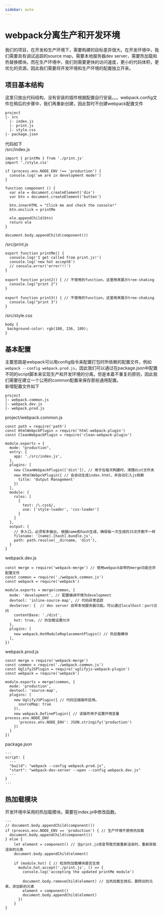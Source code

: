 ```yaml
---
sidebar: auto 
---
```

# webpack分离生产和开发环境
我们的项目，在开发和生产环境下，需要构建的目标差异很大。在开发环境中，我们需要具有调试追踪的source map，需要本地服务器dev server，需要热加载和热替换模块。而在生产环境中，我们则需要更快的访问速度，更小的代码体积，更优化的资源。因此我们需要将开发环境和生产环境的配置独立开来。

## 项目基本结构
这里只放出代码结构，没有安装的插件根据配置自行安装。。。webpack.config文件在稍后的步骤中，我们再重新创建，因此暂时不创建webpack配置文件
```
project
|- src
  |- index.js
  |- print.js
  |- style.css
|- package.json
```
代码如下   
/src/index.js
```
import { printMe } from './print.js'
import './style.css'

if (process.env.NODE_ENV !== 'production') {
  console.log('we are in development mode!')
}

function component () {
  var ele = document.createElement('div')
  var btn = document.createElement('button')
  
  btn.innerHTML = "Click me and check the console!"
  btn.onclick = printMe

  ele.appendChild(btn)
  return ele
}

document.body.appendChild(component())
```
/src/print.js
```
export function printMe() {
  console.log('I get called from print.js!')
  console.log('new hot accept6')
  // consola.error('error!!!')
}

export function print2() { // 不使用的function，这里用来展示tree-shaking
  console.log("print 2")
}

export function print3() { // 不使用的function，这里用来展示tree-shaking
  console.log("print 3")
}
```
/src/style.css
```
body {
 background-color: rgb(180, 236, 189);
}
```
## 基本配置
主要思路是webpack可以用config指令来配置打包时所依赖的配置文件，例如`webpack --config webpack.prod.js`，因此我们可以通过在package.json中配置不同的script脚本来实现生产和开发环境的分离。但是本着不重复的原则，因此我们需要在建立一个公用的common配置来保存那些通用配置。  
新增配置文件如下
```
project
|- webpack.common.js
|- webpack.dev.js
|- webpack.prod.js
```
project/webpack.common.js
```
const path = require('path')
const HtmlWebpckPlugin = require('html-webpack-plugin')
const CleanWebpackPlugin = require('clean-webpack-plugin')

module.exports = {
  mode: "production",
  entry: {
    app: './src/index.js',
  },
  plugins: [
    new CleanWebpackPlugin(['dist']), // 用于在每次构建时，清理dist文件夹
    new HtmlWebpckPlugin({ // 会自动生成index.html，并自动引入js依赖
      title: 'Output Management'
    })
  ],
  module: {
    rules: [
      {
        test: /\.css$/,
        use: ['style-loader', 'css-loader']
      }
    ]
  },
  output: {
    // 多入口，必须有多输出, 根据name和hash生成，确保每一次生成的JS文件都不一样
    filename: '[name].[hash].bundle.js', 
    path: path.resolve(__dirname, 'dist'),
  }
}
```
webpack.dev.js
```
const merge = require('webpack-merge') // 使用webpack自带的merge功能合并配置文件
const common = require('./webpack.common.js')
const webpack = require('webpack')

module.exports = merge(common, {
  mode: 'development', // 配置编译环境为development
  devtool: 'inline-source-map', // 代码异常追踪
  devServer: {  // dev server 自带本地服务器功能。可以通过localhost：port访问
    contentBase: './dist',
    hot: true, // 热加载设置允许
  },
  plugins: [
    new webpack.HotModuleReplacementPlugin() // 热加载模块
  ],
})
```
webpack.prod.js
```
const merge = require('webpack-merge')
const common = require('./webpack.common.js')
const UglifyJSPlugin = require('uglifyjs-webpack-plugin')
const webpack = require('webpack')

module.exports = merge(common, {
  mode: 'production',
  devtool: 'source-map',
  plugins: [
    new UglifyJSPlugin({ // 代码压缩插件启用。
      sourceMap: true
    }),
    new webpack.DefinePlugin({ // 该插件用于设置环境变量process.env.NODE_ENV 
      'process.env.NODE_ENV': JSON.stringify('production')
    })
  ]
})
```
package.json
```
···
script: {
  ···
  "build": "webpack --config webpack.prod.js",
  "start": "webpack-dev-server --open --config webpack.dev.js"
  ···
}
···
```
## 热加载模块
开发环境中采用的热加载模块。需要在index.js中修改函数。
```
···
// document.body.appendChild(component())
if (process.env.NODE_ENV == 'production') { // 生产环境不使用热加载
  document.body.appendChild(component())
} else {
    let element = component() // 当print.js改变导致页面重新渲染时，重新获取渲染的元素
    document.body.appendChild(element)

    if (module.hot) { // 检测热加载模块是否生效
      module.hot.accept('./print.js', () => {
        console.log('accepting the updated printMe module')

        document.body.removeChild(element) // 当热加载生效后，删除旧的元素，添加新的元素
        element = component()
        document.body.appendChild(element)
      })
    }
}

```